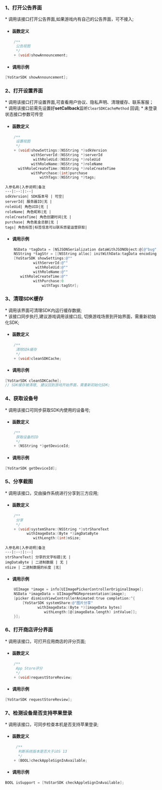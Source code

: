 ### 1、打开公告界面
\* 调用该接口打开公告界面,如果游戏内有自己的公告界面，可不接入;

- #### 函数定义
```objectivec
    /**
     公告视图
     */
    + (void)showAnnouncement;
```
- #### 调用示例
```objectivec
[YoStarSDK showAnnouncement];
```

### 2、打开设置界面
\* 调用该接口打开设置界面,可查看用户协议、隐私声明、清理缓存、联系客服；<br/>
\* 调用该接口前需先设置好**setCallback**监听`ClearSDKCacheMethod` 回调;
\* 未登录状态接口参数可传空
- #### 函数定义
```objectivec
    /**
     设置视图
     */
    + (void)showSettings:(NSString *)sdkVersion
            withServerId:(NSString *)serverId
             withRoleUid:(NSString *)roleUid
            withRoleName:(NSString *)roleName
      withRoleCreateTime:(NSString *)roleCreateTime
            withPurchase:(int)purchase
                withTags:(NSString *)tags;
```

    入参名称|入参说明|备注
    ---|:--:|:--|
    sdkVersion| SDK版本号 | 可空|
    serverId| 服务器ID|无 |
    roleUid| 角色UID|无 |
    roleName| 角色昵称|无 |
    roleCreateTime| 角色创建时间|无 |
    purchase| 角色氪金总额|无 |
    tags| 角色标签|标签信息可以联系悠星运营获取|

- #### 调用示例
```objectivec
    NSData *tagData = [NSJSONSerialization dataWithJSONObject:@[@"bug",@"bad_user"] options:NSJSONWritingFragmentsAllowed error:nil];
    NSString *tagStr = [[NSString alloc] initWithData:tagData encoding:NSUTF8StringEncoding];
    [YoStarSDK showSettings:@""
             withServerId:@""
              withRoleUid:@""
             withRoleName:@""
       withRoleCreateTime:@""
             withPurchase:0
                 withTags:tagStr];
```

### 3、清理SDK缓存
\* 调用该界面可清理SDK内运行缓存数据;<br/>
\* 该接口同步执行,建议游戏调用该接口后, 切换游戏场景到开始界面，需重新初始化SDK;

- #### 函数定义
```objectivec
    /**
     清除SDk缓存
     */
    + (void)cleanSDKCache;
```

- #### 调用示例
```objectivec
[YoStarSDK cleanSDKCache];
// SDK缓存被清理, 建议回到游戏开始界面，需重新初始化SDK;
```

### 4、获取设备号
\* 调用该接口可同步获取SDK内使用的设备号;

- #### 函数定义
```objectivec
    /**
     获取设备的ID
     */
    + (NSString *)getDeviceId;
```

- #### 调用示例
```objectivec
[YoStarSDK getDeviceId];
```

### 5、分享截图
\* 调用该接口，交由操作系统进行分享到三方应用;

- #### 函数定义
```objectivec
    /**
     分享
     */
    + (void)systemShare:(NSString *)strShareText
          withImageData:(Byte *)imgDataByte
             withLength:(int)nSize;
```

    入参名称|入参说明|备注
    ---|:--:|:--|
    strShareText| 分享的文字标题|无 |
    imgDataByte | 二进制数据 | 无 |
    nSize | 二进制数据的长度 |无|


- #### 调用示例
```objectivec
    UIImage *image = info[UIImagePickerControllerOriginalImage];
    NSData *imageData = UIImagePNGRepresentation(image);
    [picker dismissViewControllerAnimated:true completion:^{
        [YoStarSDK systemShare:@"图片分享"
               withImageData:(Byte *)[imageData bytes]
                  withLength:[@(imageData.length) intValue]];
    }];
```

### 6、打开商店评分界面
\* 调用该接口，可打开应用商店的评分页面;

- #### 函数定义
```objectivec
    /**
     App Store评分
     */
    + (void)requestStoreReview;
```

- #### 调用示例
```objectivec
[YoStarSDK requestStoreReview];
```

### 7、检测设备是否支持苹果登录
\* 调用该接口，可同步检查本机是否支持苹果登录;

- #### 函数定义
```objectivec
     /**
      判断系统版本是否大于iOS 13
      */
    + (BOOL)checkAppleSignInAvailable;
```
- #### 调用示例
```objectivec
BOOL isSupport = [YoStarSDK checkAppleSignInAvailable];
```


